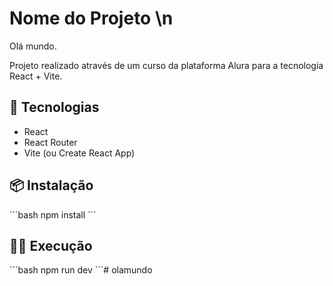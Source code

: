 # Nome do Projeto \n
 Olá mundo.

 Projeto realizado através de um curso da plataforma Alura para a tecnologia React + Vite.

## 🚀 Tecnologias

- React
- React Router
- Vite (ou Create React App)

## 📦 Instalação

\`\`\`bash
npm install
\`\`\`

## 🏃‍♂️ Execução

\`\`\`bash
npm run dev
\`\`\`#   o l a m u n d o 
 
 
